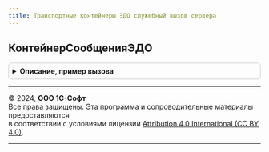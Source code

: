 ```yaml
---
title: Транспортные контейнеры ЭДО служебный вызов сервера
---
```



## КонтейнерСообщенияЭДО
<details style="margin: 1em 0; padding: 0.5em; border: 1px solid #ccc; border-radius: 6px;">

<summary style="font-weight: bold; cursor: pointer;">Описание, пример вызова</summary>

```bsl

Функция КонтейнерСообщенияЭДО(СообщениеЭДО) Экспорт
```

Пример вызова
```bsl
Результат = ТранспортныеКонтейнерыЭДОСлужебныйВызовСервера.КонтейнерСообщенияЭДО(СообщениеЭДО) 
```
</details>

---

© 2024, **ООО 1С-Софт**  
Все права защищены. Эта программа и сопроводительные материалы предоставляются  
в соответствии с условиями лицензии [Attribution 4.0 International (CC BY 4.0)](https://creativecommons.org/licenses/by/4.0/legalcode).

---
